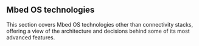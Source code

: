 ## Mbed OS technologies

This section covers Mbed OS technologies other than connectivity stacks, offering a view of the architecture and decisions behind some of its most advanced features.
